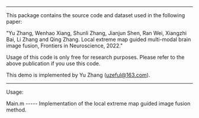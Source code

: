 *************************************************************************************************************************************************************************
This package contains the source code and dataset used in the following paper:

"Yu Zhang, Wenhao Xiang, Shunli Zhang, Jianjun Shen, Ran Wei, Xiangzhi Bai, Li Zhang and Qing Zhang. Local extreme map guided multi-modal brain image fusion, Frontiers in Neuroscience, 2022."


Usage of this code is only free for research purposes. Please refer to the above publication if you use this code. 

This demo is implemented by Yu Zhang (uzeful@163.com).
*************************************************************************************************************************************************************************

Usage:

Main.m ----- Implementation of the local extreme map guided image fusion method.